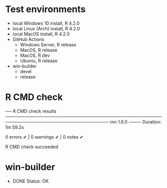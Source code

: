 # Test environments

- local Windows 10 install, R 4.2.0
- local Linux (Arch) install, R 4.2.0
- local MacOS install, R 4.2.0
- GitHub Actions
   - Windows Server, R release
   - MacOS, R release
   - MacOS, R dev
   - Ubuntu, R release
- win-builder
   - devel
   - release


# R CMD check
   
── R CMD check results ─────────────────────────────────────────────────────────────────────────────────── rnn 1.6.0 ────
Duration: 1m 59.2s

0 errors ✔ | 0 warnings ✔ | 0 notes ✔

R CMD check succeeded

# win-builder

* DONE
Status: OK